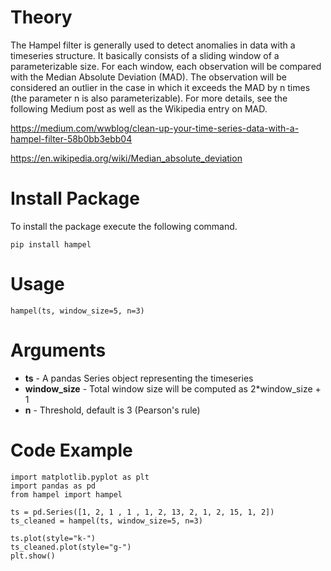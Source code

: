 # Theory

The Hampel filter is generally used to detect anomalies in data with a timeseries structure. It basically consists of a sliding window of a parameterizable size. For each window, each observation will be compared with the Median Absolute Deviation (MAD). The observation will be considered an outlier in the case in which it exceeds the MAD by n times (the parameter n is also parameterizable). For more details, see the following Medium post as well as the Wikipedia entry on MAD.

https://medium.com/wwblog/clean-up-your-time-series-data-with-a-hampel-filter-58b0bb3ebb04

https://en.wikipedia.org/wiki/Median_absolute_deviation

# Install Package

To install the package execute the following command.

```
pip install hampel
```

# Usage

```
hampel(ts, window_size=5, n=3)
```

# Arguments

- **ts** - A pandas Series object representing the timeseries 
- **window_size** -  Total window size will be computed as 2*window_size + 1
- **n** - Threshold, default is 3 (Pearson's rule)


# Code Example

```
import matplotlib.pyplot as plt
import pandas as pd
from hampel import hampel

ts = pd.Series([1, 2, 1 , 1 , 1, 2, 13, 2, 1, 2, 15, 1, 2])
ts_cleaned = hampel(ts, window_size=5, n=3)

ts.plot(style="k-")
ts_cleaned.plot(style="g-")
plt.show()
```

